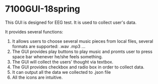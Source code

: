 # 7100GUI-18spring
This GUI is designed for EEG test. It is used to collect user's data.

It provides several functions:

1. It allows users to choose several music pieces from local files, several formats are supported: .wav .mp3 ...
2. The GUI provides play buttons to play music and promts user to press space bar whenever he/she feels something.
3. The GUI will collect the users' thought via textbox.
4. The GUI provides checkbox and radio box in order to collect data.
5. It can output all the data we collected to .json file
6. All the icons are intuitive.

